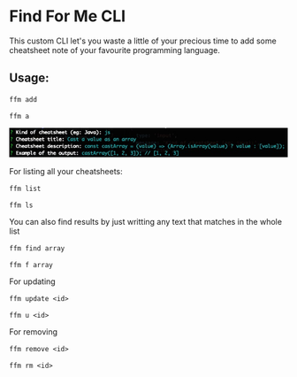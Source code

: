 # Find For Me CLI

This custom CLI let's you waste a little of your precious time to add some cheatsheet note of your favourite programming language.

## Usage:

```
ffm add
```

```
ffm a
```

![image info](./assets/sample2.jpg)

For listing all your cheatsheets:

```
ffm list
```

```
ffm ls
```

You can also find results by just writting any text that matches in the whole list

```
ffm find array
```

```
ffm f array
```

For updating

```
ffm update <id>
```

```
ffm u <id>
```

For removing

```
ffm remove <id>
```

```
ffm rm <id>
```
